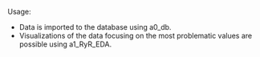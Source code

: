 Usage:
- Data is imported to the database using a0_db.
- Visualizations of the data focusing on the most problematic values are possible using a1_RyR_EDA.